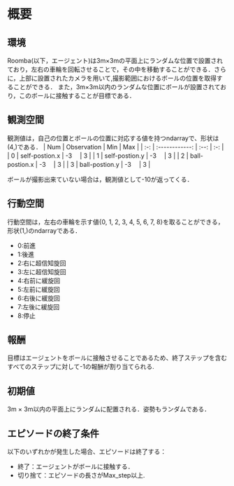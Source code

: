 # 概要
## 環境
Roomba(以下，エージェント)は3m×3mの平面上にランダムな位置で設置されており，左右の車輪を回転させることで，その中を移動することができる．さらに，上部に設置されたカメラを用いて,撮影範囲におけるボールの位置を取得することができる．
また，3m×3m以内のランダムな位置にボールが設置されており，このボールに接触することが目標である．

## 観測空間
観測値は，自己の位置とボールの位置に対応する値を持つndarrayで、形状は(4,)である．
| Num | Observation    | Min  | Max | 
| :-: | :------------: | :--: | :-: | 
| 0   | self-postion.x | -3 　| 3   | 
| 1   | self-postion.y | -3 　| 3   | 
| 2   | ball-postion.x | -3 　| 3   | 
| 3   | ball-postion.y | -3 　| 3   | 

ボールが撮影出来ていない場合は，観測値として-10が返ってくる．

## 行動空間
行動空間は，左右の車輪を示す値{0, 1, 2, 3, 4, 5, 6, 7, 8}を取ることができる，形状(1,)のndarrayである．
- 0:前進
- 1:後進
- 2:右に超信知旋回
- 3:左に超信知旋回
- 4:右前に緩旋回
- 5:左前に緩旋回
- 6:右後に緩旋回
- 7:左後に緩旋回
- 8:停止

## 報酬
目標はエージェントをボールに接触させることであるため、終了ステップを含むすべてのステップに対して-1の報酬が割り当てられる.

## 初期値
3m × 3m以内の平面上にランダムに配置される．姿勢もランダムである．

## エピソードの終了条件
以下のいずれかが発生した場合、エピソードは終了する：
- 終了：エージェントがボールに接触する．
- 切り捨て：エピソードの長さがMax_step以上.